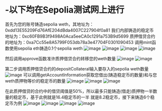 # -以下均在Sepolia测试网上进行
首先为您的账号铸造sepolia weth，其地址为：0xdd13E55209Fd76AfE204dBda4007C227904f0a81
我们内部铸造的稳定币地址为：0xc60FB9B3f9498A0Aca5eeCA0c1291a753B9d5699
质押借贷合约的地址为：0xa7Cc55e8A5799F053db78a3e47704F0301090453
调用mint函数使用sepolia eth铸造0.1个sepolia weth
![image](https://github.com/user-attachments/assets/0247773c-e6ee-4a8a-a36e-0b0bcc64eca9)
![image](https://github.com/user-attachments/assets/30c68eff-ffbf-4a28-b863-b2cbb881cb1f)
![image](https://github.com/user-attachments/assets/87e0dad7-2cc6-446c-be4e-5c4780ccfcb8)
![image](https://github.com/user-attachments/assets/997cf885-66cc-487c-8240-247dbc947e3a)

然后调用approve函数准许质押借贷合约转移您的weth数量
![image](https://github.com/user-attachments/assets/dc822f7a-8aa9-4573-ae23-341f9b428a12)
![image](https://github.com/user-attachments/assets/9257cc5a-fe2c-402b-9bd1-9a1f4cb4509a)

第二步调用质押借贷合约的depositCollateral输入要存入的sepolia weth数量
![image](https://github.com/user-attachments/assets/b7efd69c-bc7b-4e24-b5ba-b0bd2b133d25)
可以调用getAccountInformation获取您借出(铸造稳定币的数量)和与您weth质押物等价的稳定币的数量
![image](https://github.com/user-attachments/assets/edbd52f0-bb56-4ec8-8ad9-3d972ef7f57a)
![image](https://github.com/user-attachments/assets/3e538266-0907-424c-b639-0bf3d5a305c9)
![image](https://github.com/user-attachments/assets/325f9683-cf36-408e-b4a6-96d456b73373)

在此质押借贷的合约中的借贷阈值是50%，所以最多只能铸造(借走)质押物一半数量的稳定币，基于此例就是16.4稳定币的一半
就是8.2稳定币，接下来铸造6个稳定币为例
![image](https://github.com/user-attachments/assets/5510ae32-eabc-49b9-a146-503b15cc0582)
![image](https://github.com/user-attachments/assets/f2ab45d3-b93f-43ac-9311-14134429613e)
![image](https://github.com/user-attachments/assets/cfe1d4e1-0e9a-49d1-9dd1-b37f76098b87)
![image](https://github.com/user-attachments/assets/45aed797-0343-4e22-8874-09020239ed66)
